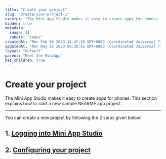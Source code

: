 ```yaml
---
title: "Create your project"
slug: "create-your-project-1"
excerpt: "The Mini App Studio makes it easy to create apps for phones. This section explains how to start a new sample NEARME app project."
hidden: true
metadata: 
  image: []
  robots: "index"
createdAt: "Mon Feb 06 2023 11:47:19 GMT+0000 (Coordinated Universal Time)"
updatedAt: "Mon May 15 2023 06:39:42 GMT+0000 (Coordinated Universal Time)"
layout: "default"
parent: "Meet the MiniApp"
has_children: true
---
```

# Create your project 
The Mini App Studio makes it easy to create apps for phones. This section explains how to start a new sample NEARME app project.
*** 
You can create a new project by following the 2 steps given below:

## 1.  [ Logging into Mini App Studio](doc:logging-into-mini-app-studio)

## 2.  [Configuring your project](doc:configure-your-project)
